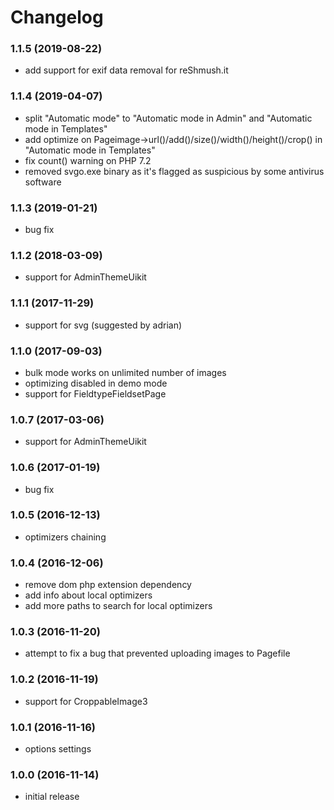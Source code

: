 # Changelog

### 1.1.5 (2019-08-22)
- add support for exif data removal for reShmush.it

### 1.1.4 (2019-04-07)
- split "Automatic mode" to "Automatic mode in Admin" and "Automatic mode in Templates"
- add optimize on Pageimage->url()/add()/size()/width()/height()/crop() in "Automatic mode in Templates"
- fix count() warning on PHP 7.2
- removed svgo.exe binary as it's flagged as suspicious by some antivirus software

### 1.1.3 (2019-01-21)
- bug fix

### 1.1.2 (2018-03-09)
- support for AdminThemeUikit

### 1.1.1 (2017-11-29)
- support for svg (suggested by adrian)

### 1.1.0 (2017-09-03)
- bulk mode works on unlimited number of images 
- optimizing disabled in demo mode
- support for FieldtypeFieldsetPage

### 1.0.7 (2017-03-06)
- support for AdminThemeUikit

### 1.0.6 (2017-01-19)
- bug fix

### 1.0.5 (2016-12-13)
- optimizers chaining

### 1.0.4 (2016-12-06)
- remove dom php extension dependency
- add info about local optimizers
- add more paths to search for local optimizers

### 1.0.3 (2016-11-20)
- attempt to fix a bug that prevented uploading images to Pagefile

### 1.0.2 (2016-11-19)
- support for CroppableImage3

### 1.0.1 (2016-11-16)
- options settings

### 1.0.0 (2016-11-14)
- initial release
